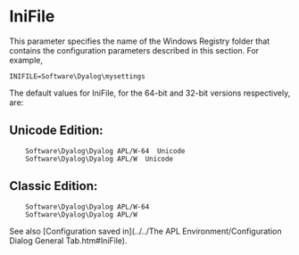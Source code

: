# IniFile

This parameter specifies the name of the Windows Registry folder that contains the configuration parameters described in this section. For example,
```apl
INIFILE=Software\Dyalog\mysettings
```

The default values for IniFile, for the 64-bit and 32-bit versions respectively, are:

## Unicode Edition:
```apl
    Software\Dyalog\Dyalog APL/W-64  Unicode 
    Software\Dyalog\Dyalog APL/W  Unicode
```

## Classic Edition:
```apl
    Software\Dyalog\Dyalog APL/W-64 
    Software\Dyalog\Dyalog APL/W 
```

See also [Configuration saved in](../../The APL Environment/Configuration Dialog General Tab.htm#IniFile).
